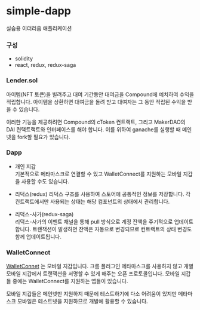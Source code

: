 # simple-dapp
실습용 이더리움 애플리케이션

### 구성

* solidity 
* react, redux, redux-saga

### Lender.sol

아이템(NFT 토큰)을 빌려주고 대여 기간동안 대여금을 Compound에 예치하여 수익을 적립합니다. 아이템을 상환하면 대여금을 돌려 받고 대여자는 그 동안 적립된 수익을 받을 수 있습니다.

이러한 기능을 제공하려면 Compound의 cToken 컨트랙트, 그리고 MakerDAO의 DAI 컨택트랙트와 인터페이스를 해야 합니다. 이를 위하여 ganache를 실행할 때 메인넷을 fork할 필요가 있습니다.

### Dapp

* 개인 지갑  
  기본적으로 메타마스크로 연결할 수 있고 WalletConnect를 지원하는 모바일 지갑을 사용할 수도 있습니다.

* 리덕스(redux)
  리덕스 구조를 사용하여 스토어에 공통적인 정보를 저장합니다. 각 컨트랙트에서만 사용되는 상태는 해당 컴포넌트의 상태에서 관리합니다.

* 리덕스-사가(redux-saga)  
  리덕스-사가의 이벤트 채널을 통해 pull 방식으로 계정 잔액을 주기적으로 업데이트 합니다. 트랜잭션이 발생하면 잔액은 자동으로 변경되므로 컨트랙트의 상태 변경도 함께 업데이트됩니다.

### WalletConnect

[WalletConnet](https://walletconnect.org/) 는 모바일 지갑입니다. 크롬 플러그인 메타마스크를 사용하지 않고 개별 모바일 지갑에서 트랜잭션을 서명할 수 있게 해주는 오픈 프로토콜입니다. 모바일 지갑들 중에는 WalletConnect를 지원하는 앱들이 있습니다. 

모바일 지갑들은 메인넷만 지원하지 때문에 테스트하기에 다소 어려움이 있지만 메타마스크 모바일은 테스트넷을 지원하므로 개발에 활용할 수 있습니다.


